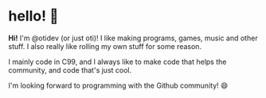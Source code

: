 # hello! :wave:
**Hi!** I'm @otidev (or just oti)! I like making programs, games, music and other stuff. I also really like rolling my own stuff for some reason.

I mainly code in C99, and I always like to make code that helps the community, and code that's just cool.

I'm looking forward to programming with the Github community! :smile:
